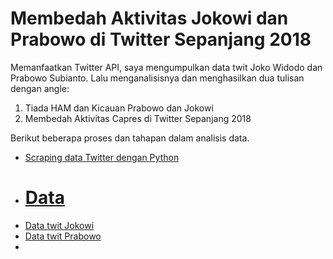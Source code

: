 # Membedah Aktivitas Jokowi dan Prabowo di Twitter Sepanjang 2018

Memanfaatkan Twitter API, saya mengumpulkan data twit Joko Widodo dan Prabowo Subianto. Lalu menganalisisnya dan menghasilkan dua tulisan dengan angle: 
1. Tiada HAM dan Kicauan Prabowo dan Jokowi
2. Membedah Aktivitas Capres di Twitter Sepanjang 2018

Berikut beberapa proses dan tahapan dalam analisis data. 
<ul>
  <li> <a href="https://github.com/wanulfa/Scrape-Twitter-Data-Using-Python/blob/master/Python"> Scraping data Twitter dengan Python<li>

# Data

  <li> <a href="https://github.com/wanulfa/Twitter-Data/blob/master/jokowi_tweets.xlsx"> Data twit Jokowi
  <li> <a href="https://github.com/wanulfa/Twitter-Data/blob/master/prabowo_tweets.xlsx"> Data twit Prabowo<li>
    

    






